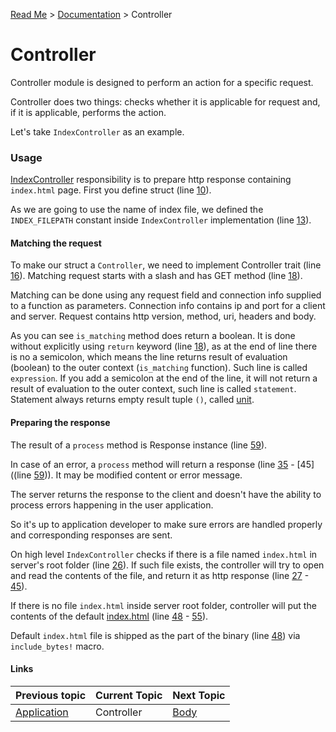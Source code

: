 [Read Me](https://github.com/bohdaq/rust-web-server/tree/main) > [Documentation](https://github.com/bohdaq/rust-web-server/tree/main/src/README.md) > Controller 

# Controller 

Controller module is designed to perform an action for a specific request.

Controller does two things: checks whether it is applicable for request and, if it is applicable, performs the action.

Let's take `IndexController` as an example.

### Usage
[IndexController](https://github.com/bohdaq/rust-web-server/blob/main/src/controller/example/mod.rs) responsibility is to prepare http response containing `index.html` page. First you define struct (line [10](https://github.com/bohdaq/rust-web-server/blob/149d608841ad77b69e2147143928220d29195988/src/controller/example/mod.rs#L10)).
 
As we are going to use the name of index file, we defined the `INDEX_FILEPATH` constant inside `IndexController` implementation (line [13](https://github.com/bohdaq/rust-web-server/blob/149d608841ad77b69e2147143928220d29195988/src/controller/example/mod.rs#L13)).

#### Matching the request

To make our struct a `Controller`, we need to implement Controller trait (line [16](https://github.com/bohdaq/rust-web-server/blob/149d608841ad77b69e2147143928220d29195988/src/controller/example/mod.rs#L16)). Matching request starts with a slash and has GET method (line [18](https://github.com/bohdaq/rust-web-server/blob/149d608841ad77b69e2147143928220d29195988/src/controller/example/mod.rs#L18)). 

Matching can be done using any request field and connection info supplied to a function as parameters. Connection info contains ip and port for a client and server. Request contains http version, method, uri, headers and body.

As you can see `is_matching` method does return a boolean. It is done without explicitly using `return` keyword (line [18](https://github.com/bohdaq/rust-web-server/blob/149d608841ad77b69e2147143928220d29195988/src/controller/example/mod.rs#L18)), as at the end of line there is no a semicolon, which means the line returns result of evaluation (boolean) to the outer context (`is_matching` function). Such line is called `expression`. If you add a semicolon at the end of the line, it will not return a result of evaluation to the outer context, such line is called `statement`. Statement always returns empty result tuple  `()`, called [unit](https://doc.rust-lang.org/std/primitive.unit.html).

#### Preparing the response
The result of a `process` method is Response instance (line [59](https://github.com/bohdaq/rust-web-server/blob/149d608841ad77b69e2147143928220d29195988/src/controller/example/mod.rs#L59)). 

In case of an error, a `process` method will return a response (line [35](https://github.com/bohdaq/rust-web-server/blob/149d608841ad77b69e2147143928220d29195988/src/controller/example/mod.rs#L35) - [45]((line [59](https://github.com/bohdaq/rust-web-server/blob/149d608841ad77b69e2147143928220d29195988/src/controller/example/mod.rs#L45))). It may be modified content or error message. 

The server returns the response to the client
and doesn't have the ability to process errors happening in the user application.

So it's up to application developer to make sure errors are handled properly and corresponding responses are sent.

On high level `IndexController` checks if there is a file named `index.html` in server's root folder (line [26](https://github.com/bohdaq/rust-web-server/blob/348d1051e7b04ec0eb254d8d62864f0d23bf6ae2/src/controller/example/mod.rs#L26)). If such file exists, the controller will try to open and read the contents of the file, and return it as http response (line [27](https://github.com/bohdaq/rust-web-server/blob/348d1051e7b04ec0eb254d8d62864f0d23bf6ae2/src/controller/example/mod.rs#L27) - [45](https://github.com/bohdaq/rust-web-server/blob/348d1051e7b04ec0eb254d8d62864f0d23bf6ae2/src/controller/example/mod.rs#L45)).

If there is no file `index.html` inside server root folder, controller will put the contents of the default [index.html](https://github.com/bohdaq/rust-web-server/blob/main/src/controller/example/index.html) (line [48](https://github.com/bohdaq/rust-web-server/blob/348d1051e7b04ec0eb254d8d62864f0d23bf6ae2/src/controller/example/mod.rs#L48) - [55](https://github.com/bohdaq/rust-web-server/blob/348d1051e7b04ec0eb254d8d62864f0d23bf6ae2/src/controller/example/mod.rs#L55)).

Default `index.html` file is shipped as the part of the binary (line [48](https://github.com/bohdaq/rust-web-server/blob/main/src/controller/example/index.html)) via `include_bytes!` macro.


#### Links
Previous topic | Current Topic | Next Topic
--- |---------------| ---
[Application](https://github.com/bohdaq/rust-web-server/tree/main/src/application) | Controller          | [Body](https://github.com/bohdaq/rust-web-server/tree/main/src/body)
